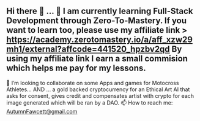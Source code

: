 ## Hi there 👋 ... 🌱 I am currently learning Full-Stack Development through Zero-To-Mastery. If you want to learn too, please use my affiliate link > https://academy.zerotomastery.io/a/aff_xzw29mh1/external?affcode=441520_hpzbv2qd  By using my affiliate link I earn a small commision which helps me pay for my lessons.
👯 I’m looking to collaborate on some Apps and games for Motocross Athletes... 
AND ... a gold backed cryptocurrency for an Ethical Art AI that asks for consent, gives credit and compensates artist with crypto for each image generated which will be ran by a DAO.
 📫 How to reach me: AutumnFawcett@gmail.com

<!--
**AutumnFawcett/AutumnFawcett** is a ✨ _special_ ✨ repository because its `README.md` (this file) appears on your GitHub profile.

Here are some ideas to get you started:

- 🔭 I’m currently working on ...
- 🌱 I’m currently learning ...
- 👯 I’m looking to collaborate on ...
- 🤔 I’m looking for help with ...
- 💬 Ask me about ...
- 📫 How to reach me: ...
- 😄 Pronouns: ...
- ⚡ Fun fact: ...
-->
